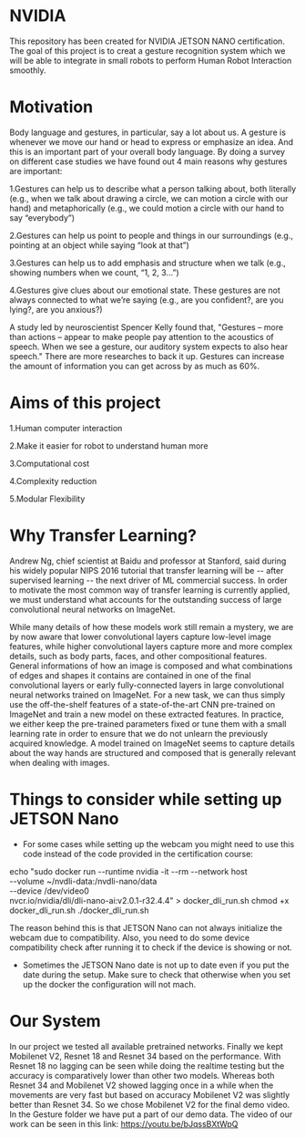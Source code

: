 # NVIDIA
This repository has been created for NVIDIA JETSON NANO certification. The goal of this project is to creat a gesture recognition system which we will be able to integrate in small robots to perform Human Robot Interaction smoothly.
# Motivation
Body language and gestures, in particular, say a lot about us. A gesture is whenever we move our hand or head to express or emphasize an idea. And this is an important part of your overall body language. By doing a survey on different case studies we have found out 4 main reasons why gestures are important:​

1.Gestures can help us to describe what a person talking about, both literally (e.g., when we talk about drawing a circle, we can motion a circle with our hand) and metaphorically (e.g., we could motion a circle with our hand to say “everybody”)

2.Gestures can help us point to people and things in our surroundings (e.g., pointing at an object while saying “look at that”)​

3.Gestures can help us to add emphasis and structure when we talk (e.g., showing numbers when we count, “1, 2, 3…”)​

4.Gestures give clues about our emotional state. These gestures are not always connected to what we’re saying (e.g., are you confident?, are you lying?, are you anxious?)

A study led by neuroscientist Spencer Kelly found that, "Gestures – more than actions – appear to make people pay attention to the acoustics of speech. When we see a gesture, our auditory system expects to also hear speech." There are  more researches to back it up. Gestures can increase the amount of information you can get across by as much as 60%.
# Aims of this project
1.Human computer interaction

2.Make it easier for robot to understand human more

3.Computational cost

4.Complexity reduction

5.Modular Flexibility
# Why Transfer Learning?
Andrew Ng, chief scientist at Baidu and professor at Stanford, said during his widely popular NIPS 2016 tutorial that transfer learning will be -- after supervised learning -- the next driver of ML commercial success. In order to motivate the most common way of transfer learning is currently applied, we must understand what accounts for the outstanding success of large convolutional neural networks on ImageNet.

While many details of how these models work still remain a mystery, we are by now aware that lower convolutional layers capture low-level image features, while higher convolutional layers capture more and more complex details, such as body parts, faces, and other compositional features. General informations of how an image is composed and what combinations of edges and shapes it contains are contained in one of the final convolutional layers or early fully-connected layers in large convolutional neural networks trained on ImageNet. For a new task, we can thus simply use the off-the-shelf features of a state-of-the-art CNN pre-trained on ImageNet and train a new model on these extracted features. In practice, we either keep the pre-trained parameters fixed or tune them with a small learning rate in order to ensure that we do not unlearn the previously acquired knowledge. A model trained on ImageNet seems to capture details about the way hands are structured and composed that is generally relevant when dealing with images. 

# Things to consider while setting up JETSON Nano
* For some cases while setting up the webcam you might need to use this code instead of the code provided in the certification course:

echo "sudo docker run --runtime nvidia -it --rm --network host \
    --volume ~/nvdli-data:/nvdli-nano/data \
    --device /dev/video0 \
    nvcr.io/nvidia/dli/dli-nano-ai:v2.0.1-r32.4.4" > docker_dli_run.sh
chmod +x docker_dli_run.sh
./docker_dli_run.sh

The reason behind this is that JETSON Nano can not always initialize the webcam due to compatibility. Also, you need to do some device compatibility check after running it to check if the device is showing or not.

* Sometimes the JETSON Nano date is not up to date even if you put the date during the setup. Make sure to check that otherwise when you set up the docker the configuration will not mach.

# Our System 
In our project we tested all available pretrained networks. Finally we kept Mobilenet V2, Resnet 18 and Resnet 34 based on the performance. With Resnet 18 no lagging can be seen while doing the realtime testing but the accuracy is comparatively lower than other two models. Whereas both Resnet 34 and Mobilenet V2 showed lagging once in a while when the movements are very fast but based on accuracy Mobilenet V2 was slightly better than Resnet 34. So we chose Mobilenet V2 for the final demo video. In the Gesture folder we have put a part of our demo data. The video of our work can be seen in this link: https://youtu.be/bJqssBXtWpQ





